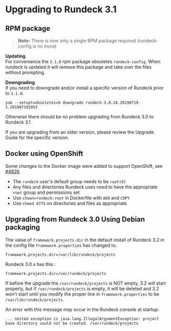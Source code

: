 # Upgrading to Rundeck 3.1

## RPM package

> **Note:** There is now only a single RPM package required (rundeck-config is no more)

**Updating**  
For convenience the `3.1.0` rpm package obsoletes `rundeck-config`. When rundeck is updated
it will remove this package and take over the files without prompting. 

**Downgrading**  
If you need to downgrade and/or install a specific version of Rundeck prior to `3.1.0`:
```
yum --setopt=obsoletes=0 downgrade rundeck-3.0.24.20190719-1.201907192053
```

Otherwise there should be no problem upgrading from Rundeck 3.0 to Rundeck 3.1

If you are upgrading from an older version, please review the Upgrade Guide for the specific version.

## Docker using OpenShift

Some changes to the Docker image were added to support OpenShift, see [#4826](https://github.com/rundeck/rundeck/pull/4826).

- The `rundeck` user's default group needs to be `root(0)`
- Any files and directories Rundeck uses need to have the appropriate `root` group and permissions set
- Use `chown=rundeck:root` in Dockerfile with `ADD` and `COPY`
- Use `chmod 0775` on directories and files as appropriate


## Upgrading from Rundeck 3.0 Using Debian packaging


The value of `framework.projects.dir` in the default install of Rundeck 3.2 in the config file `framework.properties` has changed to:

	framework.projects.dir=/var/lib/rundeck/projects

Rundeck 3.0.x has this :

	framework.projects.dir=/var/rundeck/projects


If before the upgrade the `/var/rundeck/projects` is NOT empty, 3.2 will start properly, but if `/var/rundeck/projects` is empty, it will be deleted and 3.2 won't start until you modify the proper line in `framework.properties` to be `/var/lib/rundeck/projects`.

An error with this message may occur in the Rundeck console at startup:

```
... nested exception is java.lang.IllegalArgumentException: project base directory could not be created. /var/rundeck/projects

```

